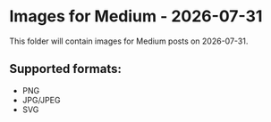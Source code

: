 # Images for Medium - 2026-07-31

This folder will contain images for Medium posts on 2026-07-31.

## Supported formats:
- PNG
- JPG/JPEG
- SVG
